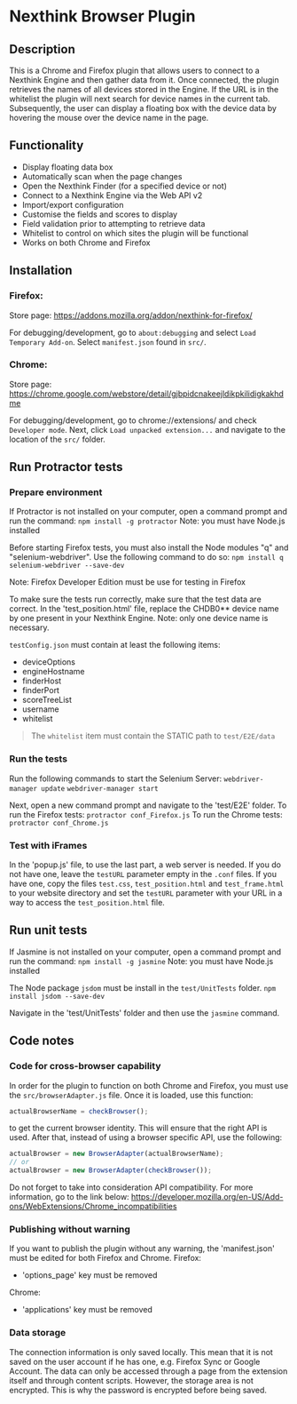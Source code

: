 # Nexthink Browser Plugin
## Description
This is a Chrome and Firefox plugin that allows users to connect to a Nexthink Engine and then gather data from it.
Once connected, the plugin retrieves the names of all devices stored in the Engine.
If the URL is in the whitelist the plugin will next search for device names in the current tab.
Subsequently, the user can display a floating box with the device data by hovering the mouse over the device name in the page.

## Functionality
 - Display floating data box
 - Automatically scan when the page changes
 - Open the Nexthink Finder (for a specified device or not)
 - Connect to a Nexthink Engine via the Web API v2
 - Import/export configuration
 - Customise the fields and scores to display
 - Field validation prior to attempting to retrieve data
 - Whitelist to control on which sites the plugin will be functional
 - Works on both Chrome and Firefox


## Installation
### Firefox:
Store page: https://addons.mozilla.org/addon/nexthink-for-firefox/

For debugging/development, go to `about:debugging` and select `Load Temporary Add-on`.
Select `manifest.json` found in `src/`.

### Chrome:
Store page: https://chrome.google.com/webstore/detail/gjbpidcnakeejldikpkilidigkakhdme

For debugging/development, go to chrome://extensions/ and check `Developer mode`.
Next, click `Load unpacked extension...` and navigate to the location of the `src/` folder.

## Run Protractor tests
### Prepare environment
If Protractor is not installed on your computer, open a command prompt and run the command: `npm install -g protractor`
Note: you must have Node.js installed

Before starting Firefox tests, you must also install the Node modules "q" and "selenium-webdriver".
Use the following command to do so: `npm install q selenium-webdriver --save-dev`

Note: Firefox Developer Edition must be use for testing in Firefox

To make sure the tests run correctly, make sure that the test data are correct.
In the 'test_position.html' file, replace the CHDB0** device name by one present in your Nexthink Engine.
Note: only one device name is necessary.

`testConfig.json` must contain at least the following items:
 - deviceOptions
 - engineHostname
 - finderHost
 - finderPort
 - scoreTreeList
 - username
 - whitelist
> The `whitelist` item must contain the STATIC path to `test/E2E/data`


### Run the tests
Run the following commands to start the Selenium Server:
`webdriver-manager update`
`webdriver-manager start`

Next, open a new command prompt and navigate to the 'test/E2E' folder.
To run the Firefox tests: `protractor conf_Firefox.js`
To run the Chrome tests: `protractor conf_Chrome.js`

### Test with iFrames
In the 'popup.js' file, to use the last part, a web server is needed.
If you do not have one, leave the `testURL` parameter empty in the `.conf` files.
If you have one, copy the files `test.css`, `test_position.html` and `test_frame.html` to your website directory and set the `testURL` parameter with your URL in a way to access the `test_position.html` file.

## Run unit tests
If Jasmine is not installed on your computer, open a command prompt and run the command: `npm install -g jasmine`
Note: you must have Node.js installed

The Node package `jsdom` must be install in the `test/UnitTests` folder.
`npm install jsdom --save-dev`

Navigate in the 'test/UnitTests' folder and then use the `jasmine` command.

## Code notes
### Code for cross-browser capability
In order for the plugin to function on both Chrome and Firefox,
you must use the `src/browserAdapter.js` file.
Once it is loaded, use this function:
```javascript
actualBrowserName = checkBrowser();
```
to get the current browser identity. This will ensure that the right API is used.
After that, instead of using a browser specific API, use the following:
```javascript
actualBrowser = new BrowserAdapter(actualBrowserName);
// or
actualBrowser = new BrowserAdapter(checkBrowser());
```

Do not forget to take into consideration API compatibility.
For more information, go to the link below:
https://developer.mozilla.org/en-US/Add-ons/WebExtensions/Chrome_incompatibilities

### Publishing without warning
If you want to publish the plugin without any warning, the 'manifest.json' must
be edited for both Firefox and Chrome.
Firefox:
 - 'options_page' key must be removed

Chrome:
 - 'applications' key must be removed

### Data storage
The connection information is only saved locally. This mean that it is not saved on the user account if he has one, e.g. Firefox Sync or Google Account.
The data can only be accessed through a page from the extension itself and through content scripts.
However, the storage area is not encrypted. This is why the password is encrypted before being saved.
